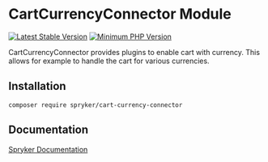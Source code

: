 # CartCurrencyConnector Module
[![Latest Stable Version](https://poser.pugx.org/spryker/cart-currency-connector/v/stable.svg)](https://packagist.org/packages/spryker/cart-currency-connector)
[![Minimum PHP Version](https://img.shields.io/badge/php-%3E%3D%208.1-8892BF.svg)](https://php.net/)

CartCurrencyConnector provides plugins to enable cart with currency. This allows for example to handle the cart for various currencies.

## Installation

```
composer require spryker/cart-currency-connector
```

## Documentation

[Spryker Documentation](https://docs.spryker.com)
